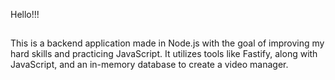 Hello!!!
##
This is a backend application made in Node.js with the goal of improving my hard skills and practicing JavaScript. It utilizes tools like Fastify, along with JavaScript, and an in-memory database to create a video manager.